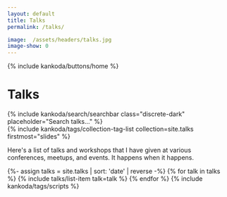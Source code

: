 ```yaml
---
layout: default
title: Talks
permalink: /talks/

image:  /assets/headers/talks.jpg
image-show: 0
---
```


{% include kankoda/buttons/home %}

<div class="searchbar-header">
  <h1>Talks</h1>
  {% include kankoda/search/searchbar class="discrete-dark" placeholder="Search talks..." %}
</div>

<div class="paper">
  {% include kankoda/tags/collection-tag-list collection=site.talks firstmost="slides" %}

  <p></p>
  <p>
    Here's a list of talks and workshops that I have given at various conferences, meetups, and events. It happens when it happens.
  </p>
  
  <a name="tag-item-list"></a>
  {%- assign talks = site.talks | sort: 'date' | reverse -%}
  {% for talk in talks %}
    {% include talks/list-item talk=talk %}
  {% endfor %}
  {% include kankoda/tags/scripts %}
</div>